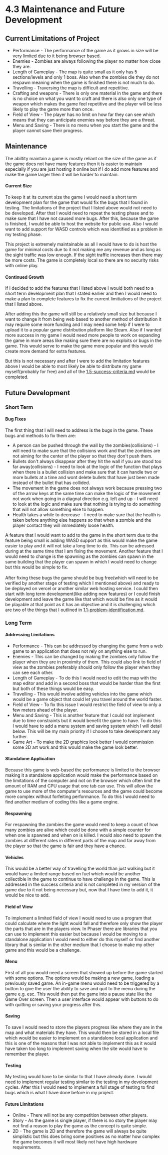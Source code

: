 # 4.3 Maintenance and Future Development

## Current Limitations of Project

* Performance - The performance of the game as it grows in size will be very limited due to it being browser based.
* Enemies - Zombies are always following the player no matter how close they are.
* Length of Gameplay - The map is quite small as it only has 5 sections/levels and only 1 boss. Also when the zombies die they do not respawn meaning when the game is finished there is not much to do.
* Travelling - Traversing the map is difficult and repetitive.
* Crafting and weapons - There is only one material in the game and there is no choice on what you want to craft and there is also only one type of weapon which makes the game feel repetitive and the player will be less likely to play the game more than once.
* Field of View - The player has no limit on how far they can see which means that they can anticipate enemies way before they are a threat.
* Menu and Saving - There is no menu when you start the game and the player cannot save their progress.

## Maintenance

The abiltity maintain a game is mostly reliant on the size of the game as if the game does not have many features then it is easier to maintain especially if you are just hosting it online but if I do add more features and make the game larger then it will be harder to maintain.

#### Current Size

To keep it at its current size the game I would need a short term development plan for the game that would fix the bugs that I found in testing. The limitations of the project that I listed above would not need to be developed. After that I would need to repeat the testing phase and to make sure that I have not caused more bugs. After this, because the game is finished, I would be able to host the website for public use. Also I would want to add support for WASD controls which was identified as a problem in my testing phase.

This project is extremely maintainable as all I would have to do is host the game for minimal costs due to it not making me any revenue and as long as the sight traffic was low enough. If the sight traffic increases then there may be more costs. The game is completely local so there are no security risks with online play.

#### Continued Growth

If I decided to add the features that I listed above I would both need to a short term development plan that I stated earlier and then I would need to make a plan to complete features to fix the current limitiations of the project that I listed above.

After adding this the game will still be a relatively small size but because I want to change it from being web based to another method of distribution it may require some more funding and I may need some help if I were to upload it to a popular game distribution platform like Steam. Also if I wanted more success in my game I would need more people to work on expanding the game in more areas like making sure there are no exploits or bugs in the game. This would serve to make the game more popular and this would create more demand for extra features.

But this is not necessary and after I were to add the limitation features above I would be able to most likely be able to distribute my game myself(probably for free) and all of the [1.5-success-criteria.md](../1-analysis/1.5-success-criteria.md "mention") would be completed.

## Future Development

### Short Term

#### Bug Fixes

The first thing that I will need to address is the bugs in the game. These bugs and methods to fix them are:

* A person can be pushed through the wall by the zombies(collisions) - I will need to make sure that the collisions work and that the zombies are not aiming for the center of the player so that they don't push them.
* Bullets don't always disappear after they hit the wall if you are stood too far away(collisions) - I need to look at the logic of the function that plays when there is a bullet collision and make sure that it can handle two or more bullets at a time and wont delete bullets that have just been made instead of the bullet that has collided.
* The movement in the game does not always work because pressing two of the arrow keys at the same time can make the logic of the movement not work when going in a diagnal direction e.g. left and up -  I will need to look at the logic and make sure that nothing is trying to do something that will not allow something else to happen.
* Health takes a while to decrease - I need to make sure that the health is taken before anything else happens so that when a zombie and the player contact they will immediately loose health.

A feature that I would want to add to the game in the short term due to the feature being small is adding WASD support as this would make the game easier to play and it will not take a long time to do. This can be adressed during at the same time that I am fixing the movement. Another feature that I would need to change is the spawning as the zombies can spawn in the same building that the player can spawn in which I would need to change but this would be simple to fix.\
\
After fixing these bugs the game should be bug free(which will need to be verified by another stage of testing which I mentioned above) and ready to be deployed on vercel or another similar web hosting service. I could then start with long term development(like adding new features) or I could finish development and leave the game like that which would be fine as it would be playable at that point as it has an objective and it is challenging which are two of the things that I outlined in [1.1-problem-identification.md](../1-analysis/1.1-problem-identification.md "mention").

### Long Term&#x20;

#### Addressing Limitations

* Performance - This can be addressed by changing the game from a web game to an application that does not rely on anything else to run.
* Enemies - This can be changed by making the zombies only follow the player when they are in proximity of them. This could also link to field of view as the zombies preferably should only follow the player when they can see each other.
* Length of Gameplay - To do this I would need to edit the map with the map editor and add in a second boss that would be harder than the first but both of these things would be easy.
* Travelling - This would involve adding vehicles into the game which would be a game object that could let you travel around the world faster.
* Field of View - To fix this issue I would restrict the field of view to only a few meters ahead of the player.
* Menu and Saving - This is another feature that I could not implement due to time constraints but it would benefit the game to have. To do this I would have to add a menu system and saving system which I will detail below. This will be my main priority if I choose to take development any further.
* Game Art - To make the 2D graphics look better I would commission some 2D art work and this would make the game look better.

#### Standalone Application

Because this game is web-based the performance is limited to the browser making it a standalone application would make the performance based on the limitations of the computer and not on the browser which often limit the amount of RAM and CPU usage that one tab can use. This will allow the game to use more of the computer's resources and the game could become more complex without forfeiting performance. To do this I would need to find another medium of coding this like a game engine.

#### Respawning

For respawning the zombies the game would need to keep a count of how many zombies are alive which could be done with a simple counter for when one is spawned and when on is killed. I would also need to spawn the zombies at different rates in different parts of the map and far away from the player so that the game is fair and they have a chance.

#### Vehicles

This would be a better way of travelling the world than just walking but it would have a limited range based on fuel which would be another collectible in the game to continue to have challenge in the game. This is addressed in the success criteria and is not completed in my version of the game due to it not being necessary but, now that I have time to add it, it would be nice to add.

#### Field of View

To implement a limited field of view I would need to use a program that could calculate where the light would fall and therefore only show the player the parts that are in the players view. In Phaser there are libraries that you can use to implement this easier but because I would be moving to a standalone application I would need to either do this myself or find another library that is similar in the other medium that I choose to make my other game and this would be a challenge.

#### Menu

First of all you would need a screen that showed up before the game started with some options. The options would be making a new game, loading a previously saved game. An in-game menu would need to be triggered by a button to give the user the ability to save and quit to the menu during the game e.g. esc. This would then put the game into a pause state like the Game Over screen. Then a user interface would appear with buttons to do with quitting or saving your progress after this.

#### Saving

To save I would need to store the players progress like where they are in the map and what materials they have. This would then be stored in a local file which would be easier to implement on a standalone local application and this is one of the reasons that I was not able to implement this as it would have taken too long to implement saving when the site would have to remember the player.

#### Testing

My testing would have to be similar to that I have already done. I would need to implement regular testing similar to the testing in my development cycles. After this I would need to implement a full stage of testing to find bugs which is what I have done before in my project.

#### Future Limitations

* Online - There will not be any competition between other players.
* Story - As the game is single player, if there is no story the player may not find a reason to play the game as the concept is quite simple.
* 2D - The game is 2D and therefore the game will always be quite simplistic but this does bring some positives as no matter how complex the game becomes it will most likely not have high hardware requirements.
